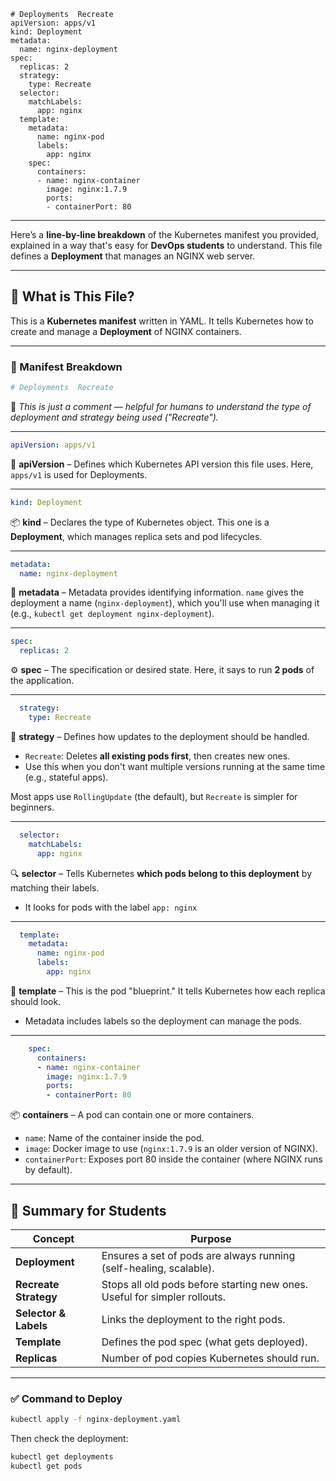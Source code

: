 ```
# Deployments  Recreate
apiVersion: apps/v1
kind: Deployment
metadata:
  name: nginx-deployment
spec:
  replicas: 2
  strategy:
    type: Recreate
  selector:
    matchLabels:
      app: nginx
  template:
    metadata:
      name: nginx-pod
      labels:
        app: nginx
    spec:
      containers:
      - name: nginx-container
        image: nginx:1.7.9
        ports:
        - containerPort: 80
```
---
Here’s a **line-by-line breakdown** of the Kubernetes manifest you provided, explained in a way that's easy for **DevOps students** to understand. This file defines a **Deployment** that manages an NGINX web server.

---

## 🔧 What is This File?

This is a **Kubernetes manifest** written in YAML. It tells Kubernetes how to create and manage a **Deployment** of NGINX containers.

---

### 📄 Manifest Breakdown

```yaml
# Deployments  Recreate
```

💬 *This is just a comment — helpful for humans to understand the type of deployment and strategy being used ("Recreate").*

---

```yaml
apiVersion: apps/v1
```

📌 **apiVersion** – Defines which Kubernetes API version this file uses.
Here, `apps/v1` is used for Deployments.

---

```yaml
kind: Deployment
```

📦 **kind** – Declares the type of Kubernetes object.
This one is a **Deployment**, which manages replica sets and pod lifecycles.

---

```yaml
metadata:
  name: nginx-deployment
```

📝 **metadata** – Metadata provides identifying information.
`name` gives the deployment a name (`nginx-deployment`), which you'll use when managing it (e.g., `kubectl get deployment nginx-deployment`).

---

```yaml
spec:
  replicas: 2
```

⚙️ **spec** – The specification or desired state.
Here, it says to run **2 pods** of the application.

---

```yaml
  strategy:
    type: Recreate
```

🔁 **strategy** – Defines how updates to the deployment should be handled.

* `Recreate`: Deletes **all existing pods first**, then creates new ones.
* Use this when you don't want multiple versions running at the same time (e.g., stateful apps).

Most apps use `RollingUpdate` (the default), but `Recreate` is simpler for beginners.

---

```yaml
  selector:
    matchLabels:
      app: nginx
```

🔍 **selector** – Tells Kubernetes **which pods belong to this deployment** by matching their labels.

* It looks for pods with the label `app: nginx`

---

```yaml
  template:
    metadata:
      name: nginx-pod
      labels:
        app: nginx
```

🧱 **template** – This is the pod "blueprint."
It tells Kubernetes how each replica should look.

* Metadata includes labels so the deployment can manage the pods.

---

```yaml
    spec:
      containers:
      - name: nginx-container
        image: nginx:1.7.9
        ports:
        - containerPort: 80
```

📦 **containers** – A pod can contain one or more containers.

* `name`: Name of the container inside the pod.
* `image`: Docker image to use (`nginx:1.7.9` is an older version of NGINX).
* `containerPort`: Exposes port 80 inside the container (where NGINX runs by default).

---

## 🧠 Summary for Students

| Concept               | Purpose                                                                   |
| --------------------- | ------------------------------------------------------------------------- |
| **Deployment**        | Ensures a set of pods are always running (self-healing, scalable).        |
| **Recreate Strategy** | Stops all old pods before starting new ones. Useful for simpler rollouts. |
| **Selector & Labels** | Links the deployment to the right pods.                                   |
| **Template**          | Defines the pod spec (what gets deployed).                                |
| **Replicas**          | Number of pod copies Kubernetes should run.                               |

---

### ✅ Command to Deploy

```bash
kubectl apply -f nginx-deployment.yaml
```

Then check the deployment:

```bash
kubectl get deployments
kubectl get pods
```


